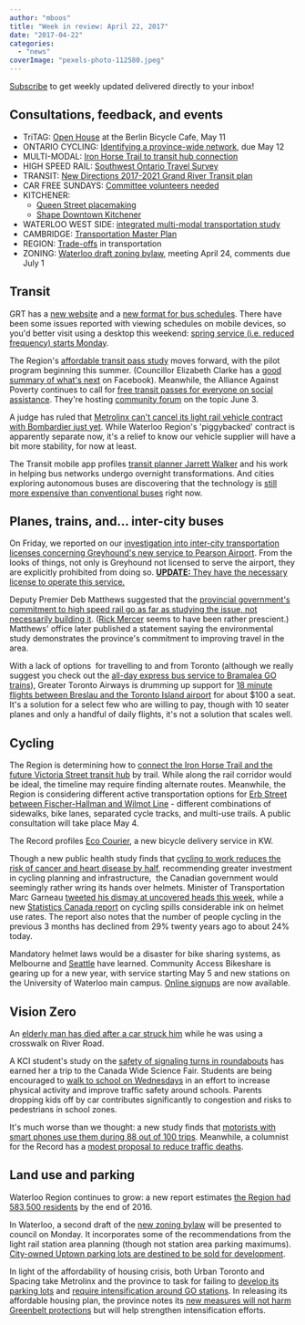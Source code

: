 ```yaml
---
author: "mboos"
title: "Week in review: April 22, 2017"
date: "2017-04-22"
categories: 
  - "news"
coverImage: "pexels-photo-112580.jpeg"
---
```


[Subscribe](https://eepurl.com/4Mtkf) to get weekly updated delivered directly to your inbox!

## Consultations, feedback, and events

- TriTAG: [Open House](https://www.facebook.com/events/1985452285009777/) at the Berlin Bicycle Cafe, May 11
- ONTARIO CYCLING: [Identifying a province-wide network](https://www.mto.gov.on.ca/english/safety/province-wide-cycling-network.shtml), due May 12
- MULTI-MODAL: [Iron Horse Trail to transit hub connection](https://www.regionofwaterloo.ca/en/regionalGovernment/resources/ADS/17-024-Iron-Horse-Trail.pdf)
- HIGH SPEED RAIL: [Southwest Ontario Travel Survey](https://www.surveygizmo.com/s3/3059422/Southwest-Ontario-Travel-Survey-103)
- TRANSIT: [New Directions 2017-2021 Grand River Transit plan](https://www.grt.ca/en/about-grt/new-directions.aspx)
- CAR FREE SUNDAYS: [Committee volunteers needed](https://app.betterimpact.com/PublicOrganization/4b40ce82-4f24-4a17-ba16-5d4271e16dc2/3)
- KITCHENER:
    - [Queen Street placemaking](https://www.peakdemocracy.com/portals/275/Issue_4784)
    - [Shape Downtown Kitchener](https://www.peakdemocracy.com/portals/275/Issue_4817)
- WATERLOO WEST SIDE: [integrated multi-modal transportation study](https://www.waterloo.ca/en/living/west-waterloo-transportation-study.asp)
- CAMBRIDGE: [Transportation Master Plan](https://www.peakdemocracy.ca/portals/155/Issue_1740)
- REGION: [Trade-offs](https://www.peakdemocracy.ca/portals/153/Issue_1747) in transportation
- ZONING: [Waterloo draft zoning bylaw](https://www.waterloo.ca/zoningreview/), meeting April 24, comments due July 1

<!--more-->

## Transit

GRT has a [new website](https://www.grt.ca/en/index.aspx) and a [new format for bus schedules](https://web.grt.ca/HastinfoWeb/RouteSchedules). There have been some issues reported with viewing schedules on mobile devices, so you'd better visit using a desktop this weekend: [spring service (i.e. reduced frequency) starts Monday](https://www.grt.ca/en/service-updates/service-updates.aspx).

The Region's [affordable transit pass study](https://calendar.regionofwaterloo.ca/Council/Detail/2017-04-25-Community-Services-Committee/SA2017-0425.pdf#page=38) moves forward, with the pilot program beginning this summer. (Councillor Elizabeth Clarke has a [good summary of what's next](https://www.facebook.com/elizabeth.clarke.96930/posts/10155309112212112?pnref=story) on Facebook). Meanwhile, the Alliance Against Poverty continues to call for [free transit passes for everyone on social assistance](https://kitchener.ctvnews.ca/video?clipId=956406). They're hosting [community forum](https://www.eventbrite.ca/e/free-transit-for-low-income-individuals-community-forum-registration-33236845299) on the topic June 3.

A judge has ruled that [Metrolinx can't cancel its light rail vehicle contract with Bombardier just yet](https://www.cbc.ca/news/business/metrolinx-bombardier-light-rail-1.4075589). While Waterloo Region's 'piggybacked' contract is apparently separate now, it's a relief to know our vehicle supplier will have a bit more stability, for now at least.

The Transit mobile app profiles [transit planner Jarrett Walker](https://medium.com/transit-app/the-man-who-makes-transit-systems-better-overnight-28f7b1699eb0) and his work in helping bus networks undergo overnight transformations. And cities exploring autonomous buses are discovering that the technology is [still more expensive than conventional buses](https://www.enotrans.org/article/cities-now-exploring-autonomous-buses-worth/) right now.

## Planes, trains, and... inter-city buses

On Friday, we reported on our [investigation into inter-city transportation licenses concerning Greyhound's new service to Pearson Airport](/blog/2017/04/21/is-greyhound-pulling-an-uber/). From the looks of things, not only is Greyhound not licensed to serve the airport, they are explicitly prohibited from doing so. [**UPDATE:** They have the necessary license to operate this service.](/blog/2017/04/24/update-greyhound-airport-service/) 

Deputy Premier Deb Matthews suggested that the [provincial government's commitment to high speed rail go as far as studying the issue, not necessarily building it](https://www.stratfordbeaconherald.com/2017/04/19/deb-matthews-says-liberals-will-study-not-build-high-speed-rail-link-between-toronto-and-london). ([Rick Mercer](https://www.youtube.com/watch?v=10cXpd8haQQ) seems to have been rather prescient.) Matthews' office later published a statement saying the environmental study demonstrates the province's commitment to improving travel in the area.

With a lack of options  for travelling to and from Toronto (although we really suggest you check out the [all-day express bus service to Bramalea GO trains](https://www.gotransit.com/timetables/en/schedules/schedules_window.aspx?parentid=2&tableId=31&dir=E&date=2017-04-21&stations=AAEAAAAAAAEAAQABAAAAAAEAAAAAAAABAQ==&ShowAllStops=0)), Greater Toronto Airways is drumming up support for [18 minute flights between Breslau and the Toronto Island airport](https://www.therecord.com/news-story/7249415-airline-pitches-merits-of-18-minute-flights-to-toronto/) for about $100 a seat. It's a solution for a select few who are willing to pay, though with 10 seater planes and only a handful of daily flights, it's not a solution that scales well.

## Cycling

The Region is determining how to [connect the Iron Horse Trail and the future Victoria Street transit hub](https://www.therecord.com/news-story/7251640-region-plans-trail-linking-transit-hub-iron-horse-trail/) by trail. While along the rail corridor would be ideal, the timeline may require finding alternate routes. Meanwhile, the Region is considering different active transportation options for [Erb Street between Fischer-Hallman and Wilmot Line](https://calendar.regionofwaterloo.ca/Council/Detail/2017-04-25-Planning-and-Works-Committee/P&W%20Agenda%20-%20April%2025,%202017#page=14) - different combinations of sidewalks, bike lanes, separated cycle tracks, and multi-use trails. A public consultation will take place May 4.

The Record profiles [Eco Courier](https://www.therecord.com/news-story/7253572-kitchener-waterloo-bike-courier-startup-taps-into-restaurant-deliveries/), a new bicycle delivery service in KW.

Though a new public health study finds that [cycling to work reduces the risk of cancer and heart disease by half](https://www.cbc.ca/beta/news/health/cycling-commute-public-health-1.4077711), recommending greater investment in cycling planning and infrastructure,  the Canadian government would seemingly rather wring its hands over helmets. Minister of Transportation Marc Garneau [tweeted his dismay at uncovered heads this week](https://www.treehugger.com/bikes/canadas-minister-transport-knows-lot-about-helmets.html), while a new [Statistics Canada report](https://www.statcan.gc.ca/daily-quotidien/170419/dq170419d-eng.htm) on cycling spills considerable ink on helmet use rates. The report also notes that the number of people cycling in the previous 3 months has declined from 29% twenty years ago to about 24% today.

Mandatory helmet laws would be a disaster for bike sharing systems, as Melbourne and [Seattle](https://www.theguardian.com/cities/2017/apr/18/seattle-mandatory-helmet-law-kill-bike-share-scheme) have learned. Community Access Bikeshare is gearing up for a new year, with service starting May 5 and new stations on the University of Waterloo main campus. [Online signups](https://www.theworkingcentre.org/become-member/629) are now available.

## Vision Zero

An [elderly man has died after a car struck him](https://www.cbc.ca/news/canada/kitchener-waterloo/96-year-old-man-dead-collision-kitchener-river-road-1.4072740?cmp=rss) while he was using a crosswalk on River Road.

A KCI student's study on the [safety of signaling turns in roundabouts](https://www.waterloochronicle.ca/news-story/7246570-local-student-s-roundabout-data-earning-her-a-lot-of-kudos/) has earned her a trip to the Canada Wide Science Fair. Students are being encouraged to [walk to school on Wednesdays](https://www.therecord.com/news-story/7249395-waterloo-region-students-encouraged-to-walk-to-school-on-wednesdays/) in an effort to increase physical activity and improve traffic safety around schools. Parents dropping kids off by car contributes significantly to congestion and risks to pedestrians in school zones.

It's much worse than we thought: a new study finds that [motorists with smart phones use them during 88 out of 100 trips](https://usa.streetsblog.org/2017/04/17/study-drivers-with-smart-phones-use-them-almost-every-time-they-drive/). Meanwhile, a columnist for the Record has a [modest proposal to reduce traffic deaths](https://www.therecord.com/opinion-story/7250916--a-modest-proposal-for-road-use/).

## Land use and parking

Waterloo Region continues to grow: a new report estimates [the Region had 583,500 residents](https://calendar.regionofwaterloo.ca/Council/Detail/2017-04-25-Planning-and-Works-Committee/P&W%20Agenda%20-%20April%2025,%202017#page=5) by the end of 2016.

In Waterloo, a second draft of the [new zoning bylaw](https://waterloo.ca/zoningreview/) will be presented to council on Monday. It incorporates some of the recommendations from the light rail station area planning (though not station area parking maximums). [City-owned Uptown parking lots are destined to be sold for development](https://www.waterloochronicle.ca/news-story/7246741-uptown-s-parking-lots-are-not-here-to-stay/).

In light of the affordability of housing crisis, both Urban Toronto and Spacing take Metrolinx and the province to task for failing to [develop its parking lots](https://urbantoronto.ca/news/2017/04/go-station-parking-lots-missed-opportunities-urbanize) and [require intensification around GO stations](https://spacing.ca/toronto/2017/04/18/lorinc-libs-planning-mistakes-fuelling-gtas-real-estate-madness/). In releasing its affordable housing plan, the province notes its [new measures will not harm Greenbelt protections](https://news.ontario.ca/mof/en/2017/04/ontarios-fair-housing-plan.html) but will help strengthen intensification efforts.
